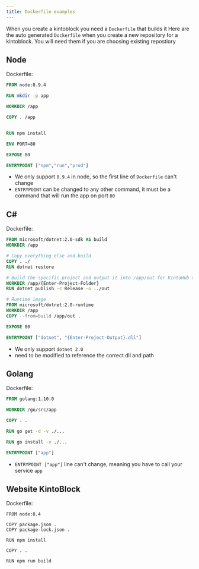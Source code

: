 ```yaml
---
title: Dockerfile examples
---
```


When you create a kintoblock you need a `Dockerfile` that builds it
Here are the auto generated `Dockerfile` when you create a new repository for a kintoblock. You will need them if you are choosing existing repostiory

## Node


Dockerfile:

```dockerfile
FROM node:8.9.4

RUN mkdir -p app

WORKDIR /app

COPY . /app


RUN npm install

ENV PORT=80

EXPOSE 80

ENTRYPOINT ["npm","run","prod"]
```

- We only support `8.9.4` in node, so the first line of `Dockerfile` can't change
- `ENTRYPOINT` can be changed to any other command, it must be a command that will run the app on port `80`



## C#

Dockerfile:
```dockerfile
FROM microsoft/dotnet:2.0-sdk AS build
WORKDIR /app

# Copy everything else and build
COPY . ./
RUN dotnet restore

# Build the specific project and output it into /app/out for KintoHub to process
WORKDIR /app/{Enter-Project-Folder}
RUN dotnet publish -c Release -o ../out

# Runtime image
FROM microsoft/dotnet:2.0-runtime
WORKDIR /app
COPY --from=build /app/out .

EXPOSE 80

ENTRYPOINT ["dotnet", "{Enter-Project-Output}.dll"]
```

- We only support `dotnet 2.0`
- need to be modified to reference the correct dll and path

## Golang

Dockerfile:
```dockerfile
FROM golang:1.10.0

WORKDIR /go/src/app

COPY . .

RUN go get -d -v ./...

RUN go install -v ./...

ENTRYPOINT ["app"]
```

- `ENTRYPOINT ["app"]` line can't change, meaning you have to call your service `app`

## Website KintoBlock

Dockerfile:
```
FROM node:8.4

COPY package.json .
COPY package-lock.json .

RUN npm install

COPY . .

RUN npm run build
```
